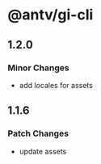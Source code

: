 # @antv/gi-cli

## 1.2.0

### Minor Changes

- add locales for assets

## 1.1.6

### Patch Changes

- update assets
